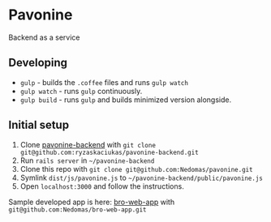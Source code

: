 # Pavonine
Backend as a service

## Developing
- ``gulp`` - builds the ``.coffee`` files and runs ``gulp watch``
- ``gulp watch`` - runs ``gulp`` continuously.
- ``gulp build`` - runs ``gulp`` and builds minimized version alongside.

## Initial setup

1. Clone [pavonine-backend](https://github.com/ryzaskaciukas/pavonine-backend) with ``git clone git@github.com:ryzaskaciukas/pavonine-backend.git``
2. Run ``rails server`` in ``~/pavonine-backend``
3. Clone this repo with ``git clone git@github.com:Nedomas/pavonine.git``
4. Symlink ``dist/js/pavonine.js`` to ``~/pavonine-backend/public/pavonine.js``
5. Open ``localhost:3000`` and follow the instructions.

Sample developed app is here: [bro-web-app](https://github.com/Nedomas/bro-web-app) with ``git@github.com:Nedomas/bro-web-app.git``
